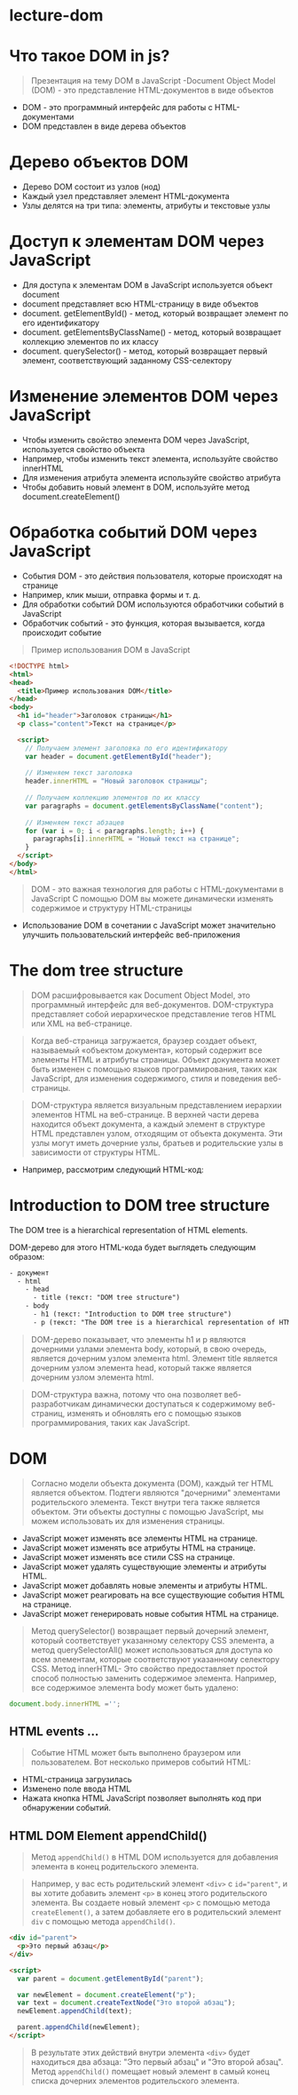 # lecture-dom
# Что такое DOM in js?
> Презентация на тему DOM в JavaScript
-Document Object Model (DOM) - это представление HTML-документов в виде объектов
- DOM - это программный интерфейс для работы с HTML-документами
- DOM представлен в виде дерева объектов

# Дерево объектов DOM

- Дерево DOM состоит из узлов (нод)
- Каждый узел представляет элемент HTML-документа
- Узлы делятся на три типа: элементы, атрибуты и текстовые узлы

# Доступ к элементам DOM через JavaScript

- Для доступа к элементам DOM в JavaScript используется объект document
- document представляет всю HTML-страницу в виде объектов
- document. getElementById() - метод, который возвращает элемент по его идентификатору
- document. getElementsByClassName() - метод, который возвращает коллекцию элементов по их классу
- document. querySelector() - метод, который возвращает первый элемент, соответствующий заданному CSS-селектору

#  Изменение элементов DOM через JavaScript

- Чтобы изменить свойство элемента DOM через JavaScript, используется свойство объекта
- Например, чтобы изменить текст элемента, используйте свойство innerHTML
- Для изменения атрибута элемента используйте свойство атрибута
- Чтобы добавить новый элемент в DOM, используйте метод document.createElement()

# Обработка событий DOM через JavaScript

- События DOM - это действия пользователя, которые происходят на странице
- Например, клик мыши, отправка формы и т. д.
- Для обработки событий DOM используются обработчики событий в JavaScript
- Обработчик событий - это функция, которая вызывается, когда происходит событие

> Пример использования DOM в JavaScript

```html
<!DOCTYPE html>
<html>
<head>
  <title>Пример использования DOM</title>
</head>
<body>
  <h1 id="header">Заголовок страницы</h1>
  <p class="content">Текст на странице</p>

  <script>
    // Получаем элемент заголовка по его идентификатору
    var header = document.getElementById("header");
    
    // Изменяем текст заголовка
    header.innerHTML = "Новый заголовок страницы";
    
    // Получаем коллекцию элементов по их классу
    var paragraphs = document.getElementsByClassName("content");
    
    // Изменяем текст абзацев
    for (var i = 0; i < paragraphs.length; i++) {
      paragraphs[i].innerHTML = "Новый текст на странице";
    }
  </script>
</body>
</html>
```


>  DOM - это важная технология для работы с HTML-документами в JavaScript
> С помощью DOM вы можете динамически изменять содержимое и структуру HTML-страницы
- Использование DOM в сочетании с JavaScript может значительно улучшить пользовательский интерфейс веб-приложения

# The dom tree structure
> DOM расшифровывается как Document Object Model, это программный интерфейс для веб-документов. DOM-структура представляет собой иерархическое представление тегов HTML или XML на веб-странице. 

> Когда веб-страница загружается, браузер создает объект, называемый «объектом документа», который содержит все элементы HTML и атрибуты страницы. Объект документа может быть изменен с помощью языков программирования, таких как JavaScript, для изменения содержимого, стиля и поведения веб-страницы.

> DOM-структура является визуальным представлением иерархии элементов HTML на веб-странице. В верхней части дерева находится объект документа, а каждый элемент в структуре HTML представлен узлом, отходящим от объекта документа. Эти узлы могут иметь дочерние узлы, братьев и родительские узлы в зависимости от структуры HTML.

- Например, рассмотрим следующий HTML-код:

<!DOCTYPE html>
<html>
  <head>
    <title>DOM tree structure</title>
  </head>
  <body>
    <h1>Introduction to DOM tree structure</h1>
    <p>The DOM tree is a hierarchical representation of HTML elements.</p>
  </body>
</html>

DOM-дерево для этого HTML-кода будет выглядеть следующим образом:
```html
- документ
  - html
    - head
      - title (текст: "DOM tree structure")
    - body
      - h1 (текст: "Introduction to DOM tree structure")
      - p (текст: "The DOM tree is a hierarchical representation of HTML elements.")
```
> DOM-дерево показывает, что элементы h1 и p являются дочерними узлами элемента body, который, в свою очередь, является дочерним узлом элемента html. Элемент title является дочерним узлом элемента head, который также является дочерним узлом элемента html.

> DOM-структура важна, потому что она позволяет веб-разработчикам динамически доступаться к содержимому веб-страниц, изменять и обновлять его с помощью языков программирования, таких как JavaScript.

# DOM
> Согласно модели объекта документа (DOM), каждый тег HTML является объектом. Подтеги являются "дочерними" элементами родительского элемента. Текст внутри тега также является объектом. Эти объекты доступны с помощью JavaScript, мы можем использовать их для изменения страницы.
- JavaScript может изменять все элементы HTML на странице.
- JavaScript может изменять все атрибуты HTML на странице.
- JavaScript может изменять все стили CSS на странице.
- JavaScript может удалять существующие элементы и атрибуты HTML.
- JavaScript может добавлять новые элементы и атрибуты HTML.
- JavaScript может реагировать на все существующие события HTML на странице.
- JavaScript может генерировать новые события HTML на странице.
> Метод querySelector() возвращает первый дочерний элемент, который соответствует указанному селектору CSS элемента, а метод querySelectorAll() может использоваться для доступа ко всем элементам, которые соответствуют указанному селектору CSS.
> Mетод innerHTML- Это свойство предоставляет простой способ полностью заменить содержимое элемента. Например, все содержимое элемента body может быть удалено:
```js
document.body.innerHTML ='';
```
## HTML events ...
> Событие HTML может быть выполнено браузером или пользователем. Вот несколько примеров событий HTML:
- HTML-страница загрузилась 
- Изменено поле ввода HTML 
- Нажата кнопка HTML JavaScript позволяет выполнять код при обнаружении событий.

## HTML DOM Element appendChild()
> Метод `appendChild()` в HTML DOM используется для добавления элемента в конец родительского элемента.

> Например, у вас есть родительский элемент `<div>` с `id="parent"`, и вы хотите добавить элемент `<p>` в конец этого родительского элемента. Вы создаете новый элемент `<p>` с помощью метода `createElement()`, а затем добавляете его в родительский элемент `div` с помощью метода `appendChild()`.

```html
<div id="parent">
  <p>Это первый абзац</p>
</div>

<script>
  var parent = document.getElementById("parent");

  var newElement = document.createElement("p");
  var text = document.createTextNode("Это второй абзац");
  newElement.appendChild(text);

  parent.appendChild(newElement);
</script>
```

> В результате этих действий внутри элемента `<div>` будет находиться два абзаца: "Это первый абзац" и "Это второй абзац". Метод `appendChild()` помещает новый элемент в самый конец списка дочерних элементов родительского элемента.